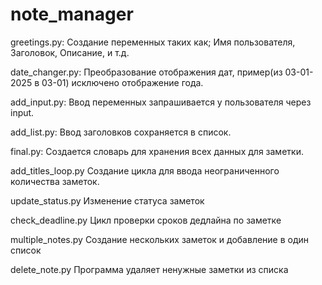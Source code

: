 # note_manager

greetings.py:
Создание переменных таких как; Имя пользователя, Заголовок, Описание, и т.д.

date_changer.py:
Преобразование отображения дат, пример(из 03-01-2025 в 03-01) исключено отображение года.

add_input.py:
Ввод переменных запрашивается у пользователя через input.

add_list.py:
Ввод заголовков сохраняется в список.

final.py:
Создается словарь для хранения всех данных для заметки.

add_titles_loop.py
Создание цикла для ввода неограниченного количества заметок.

update_status.py
Изменение статуса заметок 

check_deadline.py
Цикл проверки сроков дедлайна по заметке

multiple_notes.py
Создание нескольких заметок и добавление в один список

delete_note.py
Программа удаляет ненужные заметки из списка


